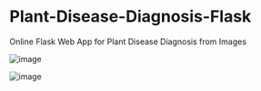 # Plant-Disease-Diagnosis-Flask
Online Flask Web App for Plant Disease Diagnosis from Images <br>

![image](https://github.com/ElangoSubramani/Plant-Disease-Classification-using-Deep-Learning-/assets/122277416/2b416b94-d451-4dd6-9be4-1eabd7f49678)

![image](https://github.com/ElangoSubramani/Plant-Disease-Classification-using-Deep-Learning-/assets/122277416/aa2f0d39-6b2e-4834-a534-dd72693ecf1c)

